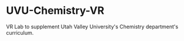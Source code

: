 # UVU-Chemistry-VR
VR Lab to supplement Utah Valley University's Chemistry department's curriculum. 
